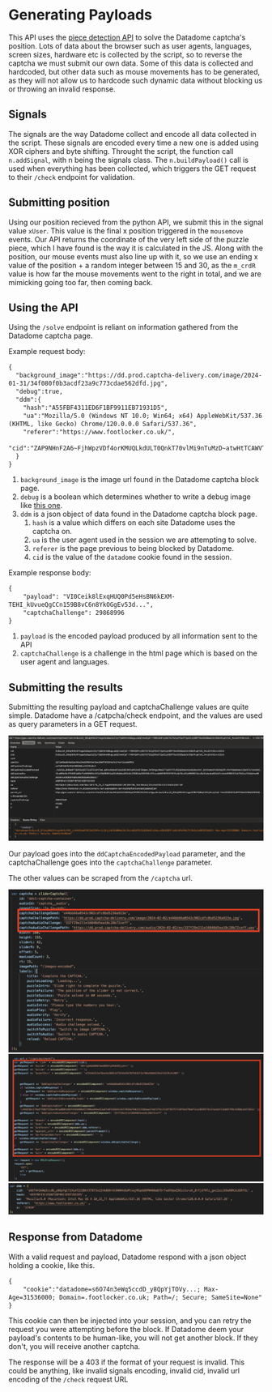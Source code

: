 # Generating Payloads

This API uses the [piece detection API](https://github.com/joekav/SlideCaptcha/tree/main/detection) to solve the Datadome captcha's position. Lots of data about the browser such as user agents, languages, screen sizes, hardware etc is collected by the script, so to reverse the captcha we must submit our own data. Some of this data is collected and hardcoded, but other data such as mouse movements has to be generated, as they will not allow us to hardcode such dynamic data without blocking us or throwing an invalid response.

## Signals

The signals are the way Datadome collect and encode all data collected in the script. These signals are encoded every time a new one is added using XOR ciphers and byte shifting. Throught the script, the function call `n.addSignal`, with n being the signals class. The `n.buildPayload()` call is used when everything has been collected, which triggers the GET request to their `/check` endpoint for validation.

## Submitting position

Using our position recieved from the python API, we submit this in the signal value `xUser`. This value is the final x position triggered in the `mousemove` events. Our API returns the coordinate of the very left side of the puzzle piece, which I have found is the way it is calculated in the JS. Along with the position, our mouse events must also line up with it, so we use an ending x value of the position + a random integer between 15 and 30, as the `m_crdR` value is how far the mouse movements went to the right in total, and we are mimicking going too far, then coming back.

## Using the API

Using the `/solve` endpoint is reliant on information gathered from the Datadome captcha page.

Example request body:
```
{
  "background_image":"https://dd.prod.captcha-delivery.com/image/2024-01-31/34f080f0b3acdf23a9c773cdae562dfd.jpg",
  "debug":true,
  "ddm":{
    "hash":"A55FBF4311ED6F1BF9911EB71931D5",
    "ua":"Mozilla/5.0 (Windows NT 10.0; Win64; x64) AppleWebKit/537.36 (KHTML, like Gecko) Chrome/120.0.0.0 Safari/537.36",
    "referer":"https://www.footlocker.co.uk/",
    "cid":"ZAP9NHnF2A6~FjhWpzVDf4orKMUQLkdULT0QnkT70vlMi9nTuMzD~atwHtTCAWVTvsLk3VYPh8Xr_0DMokFo7CS4EqJ~V9LNFOP02GOIoktAj53FV4rOtD8eWam1ueVX"
  }
}
```

1. `background_image` is the image url found in the Datadome captcha block page.
2. `debug` is a boolean which determines whether to write a debug image like [this one](https://github.com/joekav/SlideCaptcha/blob/main/images/debug.jpg).
3. `ddm` is a json object of data found in the Datadome captcha block page.
   1. `hash` is a value which differs on each site Datadome uses the captcha on.
   2. `ua` is the user agent used in the session we are attempting to solve.
   3. `referer` is the page previous to being blocked by Datadome.
   4. `cid` is the value of the `datadome` cookie found in the session.


Example response body:

```
{
    "payload": "VI0Ceik8lExqHUQ0Pd5eHsBN6kEXM-TEHI_kUvueQgCCn159B8vC6n8YkOGgEv53d...",
    "captchaChallenge": 29868996
}
```

1. `payload` is the encoded payload produced by all information sent to the API
2. `captchaChallenge` is a challenge in the html page which is based on the user agent and languages.


## Submitting the results

Submitting the resulting payload and captchaChallenge values are quite simple. Datadome have a /catpcha/check endpoint, and the values are used as query parameters in a GET request.

![submit](https://github.com/joekav/SlideCaptcha/blob/main/images/submit.png?raw=true)

Our payload goes into the `ddCaptchaEncodedPayload` parameter, and the captchaChallenge goes into the `captchaChallenge` parameter.


The other values can be scraped from the `/captcha` url.

![challengeVals](https://github.com/joekav/SlideCaptcha/blob/main/images/challengeVals.png?raw=true)
![submitParams](https://github.com/joekav/SlideCaptcha/blob/main/images/submitParams.png?raw=true)
![ddm](https://github.com/joekav/SlideCaptcha/blob/main/images/ddm.png?raw=true)


## Response from Datadome

With a valid request and payload, Datadome respond with a json object holding a cookie, like this.
```
{
    "cookie":"datadome=s6O74n3eWq5ccdD_y8QpYjTOVy...; Max-Age=31536000; Domain=.footlocker.co.uk; Path=/; Secure; SameSite=None"
}
```

This cookie can then be injected into your session, and you can retry the request you were attempting before the block. If Datadome deem your payload's contents to be human-like, you will not get another block. If they don't, you will receive another captcha.

The response will be a 403 if the format of your request is invalid. This could be anything, like invalid signals encoding, invalid cid, invalid url encoding of the `/check` request URL
